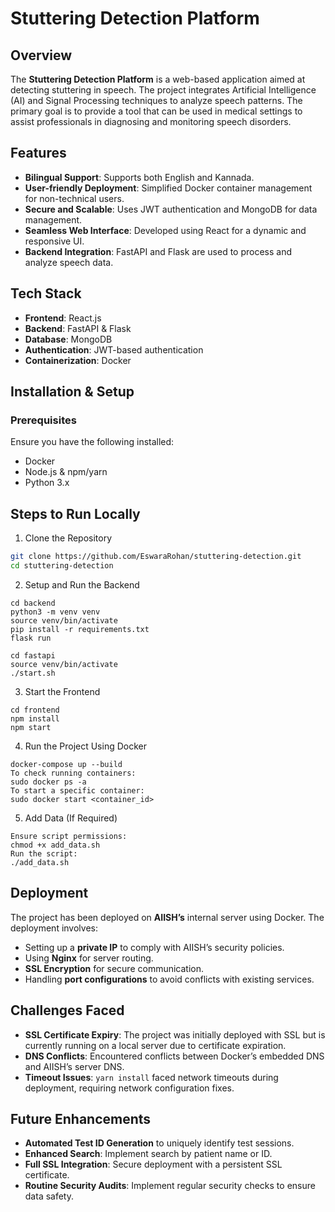 # Stuttering Detection Platform

## Overview
The **Stuttering Detection Platform** is a web-based application aimed at detecting stuttering in speech. The project integrates Artificial Intelligence (AI) and Signal Processing techniques to analyze speech patterns. The primary goal is to provide a tool that can be used in medical settings to assist professionals in diagnosing and monitoring speech disorders.

## Features
- **Bilingual Support**: Supports both English and Kannada.
- **User-friendly Deployment**: Simplified Docker container management for non-technical users.
- **Secure and Scalable**: Uses JWT authentication and MongoDB for data management.
- **Seamless Web Interface**: Developed using React for a dynamic and responsive UI.
- **Backend Integration**: FastAPI and Flask are used to process and analyze speech data.

## Tech Stack
- **Frontend**: React.js
- **Backend**: FastAPI & Flask
- **Database**: MongoDB
- **Authentication**: JWT-based authentication
- **Containerization**: Docker

## Installation & Setup
### Prerequisites
Ensure you have the following installed:
- Docker
- Node.js & npm/yarn
- Python 3.x

## Steps to Run Locally

1. Clone the Repository
```bash
git clone https://github.com/EswaraRohan/stuttering-detection.git
cd stuttering-detection
```

2. Setup and Run the Backend
```
cd backend
python3 -m venv venv
source venv/bin/activate
pip install -r requirements.txt
flask run

cd fastapi
source venv/bin/activate
./start.sh
```

3. Start the Frontend
```
cd frontend
npm install
npm start
```

4. Run the Project Using Docker
```
docker-compose up --build
To check running containers:
sudo docker ps -a
To start a specific container:
sudo docker start <container_id>
```

5. Add Data (If Required)
```
Ensure script permissions:
chmod +x add_data.sh
Run the script:
./add_data.sh
```
## Deployment
The project has been deployed on **AIISH’s** internal server using Docker. The deployment involves:
- Setting up a **private IP** to comply with AIISH’s security policies.
- Using **Nginx** for server routing.
- **SSL Encryption** for secure communication.
- Handling **port configurations** to avoid conflicts with existing services.

## Challenges Faced
- **SSL Certificate Expiry**: The project was initially deployed with SSL but is currently running on a local server due to certificate expiration.
- **DNS Conflicts**: Encountered conflicts between Docker’s embedded DNS and AIISH’s server DNS.
- **Timeout Issues**: `yarn install` faced network timeouts during deployment, requiring network configuration fixes.

## Future Enhancements
- **Automated Test ID Generation** to uniquely identify test sessions.
- **Enhanced Search**: Implement search by patient name or ID.
- **Full SSL Integration**: Secure deployment with a persistent SSL certificate.
- **Routine Security Audits**: Implement regular security checks to ensure data safety.
